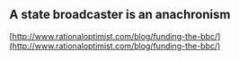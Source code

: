 ## A state broadcaster is an anachronism
  
  [http://www.rationaloptimist.com/blog/funding-the-bbc/](http://www.rationaloptimist.com/blog/funding-the-bbc/)
